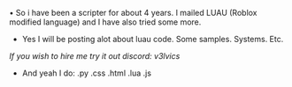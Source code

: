 • So i have been a scripter for about 4 years. I mailed LUAU (Roblox modified language) and I have also tried some more.

- Yes I will be posting alot about luau code. Some samples. Systems. Etc.

*If you wish to hire me try it out
discord: v3lvics*

- And yeah I do:
.py
.css
.html
.lua
.js
